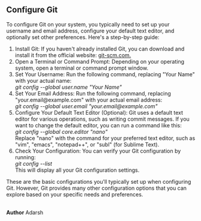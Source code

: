 ## Configure Git
<p>To configure Git on your system, you typically need to set up your username and email address, configure your default text editor, and optionally set other preferences. Here's a step-by-step guide:</p>
<ol>
  <li>
    Install Git: If you haven't already installed Git, you can download and install it from the official website: <a href=https://git-scm.com/>git-scm.com.</a>
  </li>
  <li>
    Open a Terminal or Command Prompt: Depending on your operating system, open a terminal or command prompt window.
  </li>
  <li>
    Set Your Username: Run the following command, replacing "Your Name" with your actual name: <br><i>git config --global user.name "Your Name"</i>
  </li>
  <li>
    Set Your Email Address: Run the following command, replacing "your.email@example.com" with your actual email address: <br><i>git config --global user.email "your.email@example.com"</i>
  </li>
  <li>
    Configure Your Default Text Editor (Optional): Git uses a default text editor for various operations, such as writing commit messages. If you want to change the default editor, you can run a command like this: <br><i>git config --global core.editor "nano"</i> <br>Replace "nano" with the command for your preferred text editor, such as "vim", "emacs", "notepad++", or "subl" (for Sublime Text).
  </li>
  <li>
    Check Your Configuration: You can verify your Git configuration by running: <br><i>git config --list</i> <br>This will display all your Git configuration settings.
  </li>
</ol>
<p>These are the basic configurations you'll typically set up when configuring Git. However, Git provides many other configuration options that you can explore based on your specific needs and preferences.</p>
<br>
<b>Author</b> Adarsh